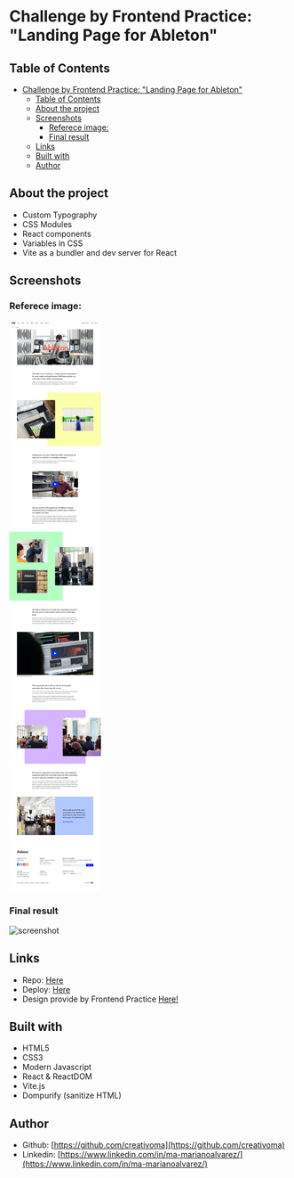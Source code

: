 # Challenge by Frontend Practice: "Landing Page for Ableton"

## Table of Contents

- [Challenge by Frontend Practice: "Landing Page for Ableton"](#challenge-by-frontend-practice-landing-page-for-ableton)
  - [Table of Contents](#table-of-contents)
  - [About the project](#about-the-project)
  - [Screenshots](#screenshots)
    - [Referece image:](#referece-image)
    - [Final result](#final-result)
  - [Links](#links)
  - [Built with](#built-with)
  - [Author](#author)

## About the project

- Custom Typography
- CSS Modules
- React components
- Variables in CSS
- Vite as a bundler and dev server for React

## Screenshots

### Referece image:

![screenshot](./src/assets/images/reference.webp)

### Final result

![screenshot](./src/image/screenshot-sample.png)

## Links

- Repo: [Here](#)
- Deploy: [Here](#)
- Design provide by Frontend Practice [Here!](https://www.frontendpractice.com/projects/ableton)

## Built with

- HTML5
- CSS3 
- Modern Javascript
- React & ReactDOM
- Vite.js
- Dompurify (sanitize HTML) 

## Author

- Github: [https://github.com/creativoma](https://github.com/creativoma)
- Linkedin: [https://www.linkedin.com/in/ma-marianoalvarez/](https://www.linkedin.com/in/ma-marianoalvarez/)
